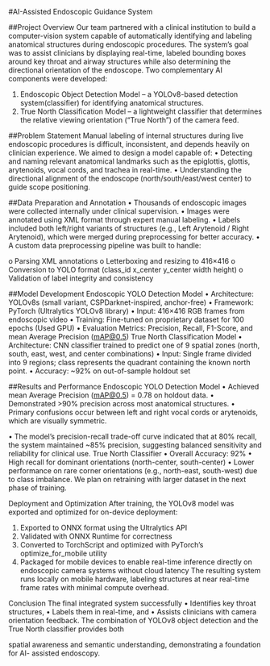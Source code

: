#AI-Assisted Endoscopic Guidance System

##Project Overview
Our team partnered with a clinical institution to build a computer-vision system capable of
automatically identifying and labeling anatomical structures during endoscopic
procedures. The system’s goal was to assist clinicians by displaying real-time, labeled
bounding boxes around key throat and airway structures while also determining the
directional orientation of the endoscope.
Two complementary AI components were developed:
1. Endoscopic Object Detection Model – a YOLOv8-based detection
system(classifier) for identifying anatomical structures.
2. True North Classification Model – a lightweight classifier that determines the
relative viewing orientation (“True North”) of the camera feed.

##Problem Statement
Manual labeling of internal structures during live endoscopic procedures is difficult,
inconsistent, and depends heavily on clinician experience.
We aimed to design a model capable of:
• Detecting and naming relevant anatomical landmarks such as the epiglottis, glottis,
arytenoids, vocal cords, and trachea in real-time.
• Understanding the directional alignment of the endoscope (north/south/east/west
center) to guide scope positioning.

##Data Preparation and Annotation
• Thousands of endoscopic images were collected internally under clinical
supervision.
• Images were annotated using XML format through expert manual labeling.
• Labels included both left/right variants of structures (e.g., Left Arytenoid / Right
Arytenoid), which were merged during preprocessing for better accuracy.
• A custom data preprocessing pipeline was built to handle:

o Parsing XML annotations
o Letterboxing and resizing to 416×416
o Conversion to YOLO format (class_id x_center y_center width height)
o Validation of label integrity and consistency

##Model Development
Endoscopic YOLO Detection Model
• Architecture: YOLOv8s (small variant, CSPDarknet-inspired, anchor-free)
• Framework: PyTorch (Ultralytics YOLOv8 library)
• Input: 416×416 RGB frames from endoscopic video
• Training: Fine-tuned on proprietary dataset for 100 epochs (Used GPU)
• Evaluation Metrics: Precision, Recall, F1-Score, and mean Average Precision
(mAP@0.5)
True North Classification Model
• Architecture: CNN classifier trained to predict one of 9 spatial zones (north, south,
east, west, and center combinations)
• Input: Single frame divided into 9 regions; class represents the quadrant containing
the known north point.
• Accuracy: ~92% on out-of-sample holdout set

##Results and Performance
Endoscopic YOLO Detection Model
• Achieved mean Average Precision (mAP@0.5) = 0.78 on holdout data.
• Demonstrated >90% precision across most anatomical structures.
• Primary confusions occur between left and right vocal cords or arytenoids, which
are visually symmetric.

• The model’s precision-recall trade-off curve indicated that at 80% recall, the
system maintained ~85% precision, suggesting balanced sensitivity and reliability
for clinical use.
True North Classifier
• Overall Accuracy: 92%
• High recall for dominant orientations (north-center, south-center)
• Lower performance on rare corner orientations (e.g., north-east, south-west) due to
class imbalance. We plan on retraining with larger dataset in the next phase of
training.

Deployment and Optimization
After training, the YOLOv8 model was exported and optimized for on-device deployment:
1. Exported to ONNX format using the Ultralytics API
2. Validated with ONNX Runtime for correctness
3. Converted to TorchScript and optimized with PyTorch’s optimize_for_mobile utility
4. Packaged for mobile devices to enable real-time inference directly on endoscopic
camera systems without cloud latency
The resulting system runs locally on mobile hardware, labeling structures at near real-time
frame rates with minimal compute overhead.

Conclusion
The final integrated system successfully
• Identifies key throat structures,
• Labels them in real-time, and
• Assists clinicians with camera orientation feedback.
The combination of YOLOv8 object detection and the True North classifier provides both

spatial awareness and semantic understanding, demonstrating a foundation for AI-
assisted endoscopy.
